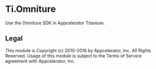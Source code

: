 # Ti.Omniture

Use the Omniture SDK in Appcelerator Titanium.


## Legal

This module is Copyright (c) 2010-2018 by Appcelerator, Inc. All Rights Reserved. Usage of this module is subject to 
the Terms of Service agreement with Appcelerator, Inc.

